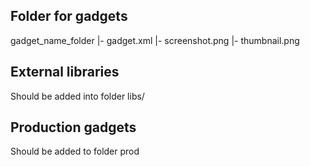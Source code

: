 Folder for gadgets
------------------
gadget_name_folder
|- gadget.xml
|- screenshot.png
|- thumbnail.png

External libraries
------------------
Should be added into folder libs/

Production gadgets
------------------
Should be added to folder prod